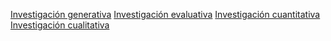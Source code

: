 [Investigación generativa](../../../diseo-de-experiencia/investigacin/tipos-de-investigacin/investigacin-generativa.md)
[Investigación evaluativa](../../../diseo-de-experiencia/investigacin/tipos-de-investigacin/investigacin-evaluativa.md)
[Investigación cuantitativa](../../../diseo-de-experiencia/investigacin/tipos-de-investigacin/investigacin-cuantitativa.md)
[Investigación cualitativa](../../../diseo-de-experiencia/investigacin/tipos-de-investigacin/investigacin-cualitativa.md)
